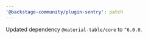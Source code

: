 ```yaml
---
'@backstage-community/plugin-sentry': patch
---
```


Updated dependency `@material-table/core` to `^6.0.0`.
